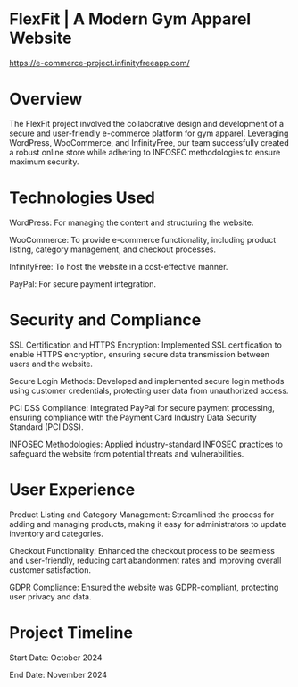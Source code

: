 # FlexFit | A Modern Gym Apparel Website

https://e-commerce-project.infinityfreeapp.com/

# Overview
The FlexFit project involved the collaborative design and development of a secure and user-friendly e-commerce platform for gym apparel. Leveraging WordPress, WooCommerce, and InfinityFree, our team successfully created a robust online store while adhering to INFOSEC methodologies to ensure maximum security.

# Technologies Used
WordPress: For managing the content and structuring the website.

WooCommerce: To provide e-commerce functionality, including product listing, category management, and checkout processes.

InfinityFree: To host the website in a cost-effective manner.

PayPal: For secure payment integration.

# Security and Compliance
SSL Certification and HTTPS Encryption: Implemented SSL certification to enable HTTPS encryption, ensuring secure data transmission between users and the website.

Secure Login Methods: Developed and implemented secure login methods using customer credentials, protecting user data from unauthorized access.

PCI DSS Compliance: Integrated PayPal for secure payment processing, ensuring compliance with the Payment Card Industry Data Security Standard (PCI DSS).

INFOSEC Methodologies: Applied industry-standard INFOSEC practices to safeguard the website from potential threats and vulnerabilities.

# User Experience
Product Listing and Category Management: Streamlined the process for adding and managing products, making it easy for administrators to update inventory and categories.

Checkout Functionality: Enhanced the checkout process to be seamless and user-friendly, reducing cart abandonment rates and improving overall customer satisfaction.

GDPR Compliance: Ensured the website was GDPR-compliant, protecting user privacy and data.

# Project Timeline
Start Date: October 2024

End Date: November 2024
